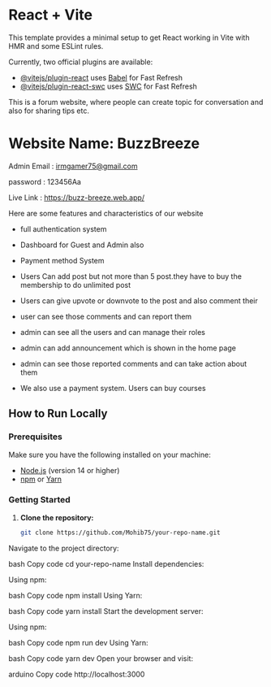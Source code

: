 # React + Vite

This template provides a minimal setup to get React working in Vite with HMR and some ESLint rules.

Currently, two official plugins are available:

- [@vitejs/plugin-react](https://github.com/vitejs/vite-plugin-react/blob/main/packages/plugin-react/README.md) uses [Babel](https://babeljs.io/) for Fast Refresh
- [@vitejs/plugin-react-swc](https://github.com/vitejs/vite-plugin-react-swc) uses [SWC](https://swc.rs/) for Fast Refresh

This is a forum website, where people can create topic for conversation and also for sharing tips etc.

# Website Name: BuzzBreeze

Admin Email : irmgamer75@gmail.com

password : 123456Aa

Live Link : https://buzz-breeze.web.app/

Here are some features and characteristics of our website

* full authentication system

* Dashboard for Guest and Admin also

* Payment method System

* Users Can add post but not more than 5 post.they have to buy the membership to do unlimited post

* Users can give upvote or downvote to the post and also comment their

* user can see those comments and can report them 

* admin can see all the users and can manage their roles

* admin can add announcement which is shown in the home page

* admin can see those reported comments and can take action about them

* We also use a payment system. Users can buy courses

## How to Run Locally

### Prerequisites

Make sure you have the following installed on your machine:

- [Node.js](https://nodejs.org/) (version 14 or higher)
- [npm](https://www.npmjs.com/) or [Yarn](https://yarnpkg.com/)

### Getting Started

1. **Clone the repository:**

   ```bash
   git clone https://github.com/Mohib75/your-repo-name.git
Navigate to the project directory:

bash
Copy code
cd your-repo-name
Install dependencies:

Using npm:

bash
Copy code
npm install
Using Yarn:

bash
Copy code
yarn install
Start the development server:

Using npm:

bash
Copy code
npm run dev
Using Yarn:

bash
Copy code
yarn dev
Open your browser and visit:

arduino
Copy code
http://localhost:3000
